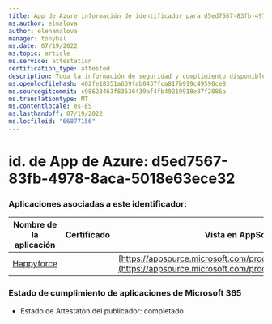 ```yaml
---
title: App de Azure información de identificador para d5ed7567-83fb-4978-8aca-5018e63ece32
ms.author: elmalova
author: elenamalova
manager: tonybal
ms.date: 07/19/2022
ms.topic: article
ms.service: attestation
certification_type: attested
description: Toda la información de seguridad y cumplimiento disponible para d5ed7567-83fb-4978-8aca-5018e63ece32.
ms.openlocfilehash: 402fe18351a639fab0437fca817b919c49590ce8
ms.sourcegitcommit: c98623463f83636439af4fb49219918e87f2086a
ms.translationtype: MT
ms.contentlocale: es-ES
ms.lasthandoff: 07/19/2022
ms.locfileid: "66877156"
---
```

# <a name="azure-app-id-d5ed7567-83fb-4978-8aca-5018e63ece32"></a>id. de App de Azure: d5ed7567-83fb-4978-8aca-5018e63ece32


### <a name="apps-associated-with-this-id"></a>Aplicaciones asociadas a este identificador:
| **Nombre de la aplicación** | **Certificado** | **Vista en AppSource** |
|--------------|---------------|-----------------------|
| [Happyforce](../forward/WA200002078.md) |  | [https://appsource.microsoft.com/product/office/WA200002078](https://appsource.microsoft.com/product/office/WA200002078) |

### <a name="microsoft-365-app-compliance-status"></a>Estado de cumplimiento de aplicaciones de Microsoft 365
- Estado de Attestaton del publicador: completado
